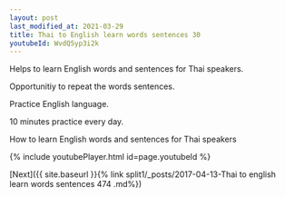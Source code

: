 ```yaml
---
layout: post
last_modified_at: 2021-03-29
title: Thai to English learn words sentences 30 
youtubeId: WvdQ5yp3i2k
---
```

 
 
Helps to learn English words and sentences for Thai speakers.

Opportunitiy to repeat the words sentences. 

Practice English language. 
 
10 minutes practice every day. 
 
How to learn English words and sentences for Thai speakers 
 
{% include youtubePlayer.html id=page.youtubeId %}
 
 
[Next]({{ site.baseurl }}{% link  split1/_posts/2017-04-13-Thai to english learn words sentences 474 .md%})
 
